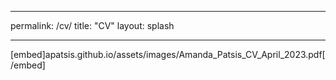 ---
permalink: /cv/
title: "CV"
layout: splash
___


[embed]apatsis.github.io/assets/images/Amanda_Patsis_CV_April_2023.pdf[/embed]
